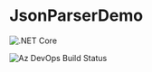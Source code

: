 # JsonParserDemo

![.NET Core](https://github.com/typesafedev/JsonParserDemo/workflows/.NET%20Core/badge.svg)


![Az DevOps Build Status](https://dev.azure.com/typesafedev/HelloPipeline/_apis/build/status/typesafedev.JsonParserDemo?branchName=master)
